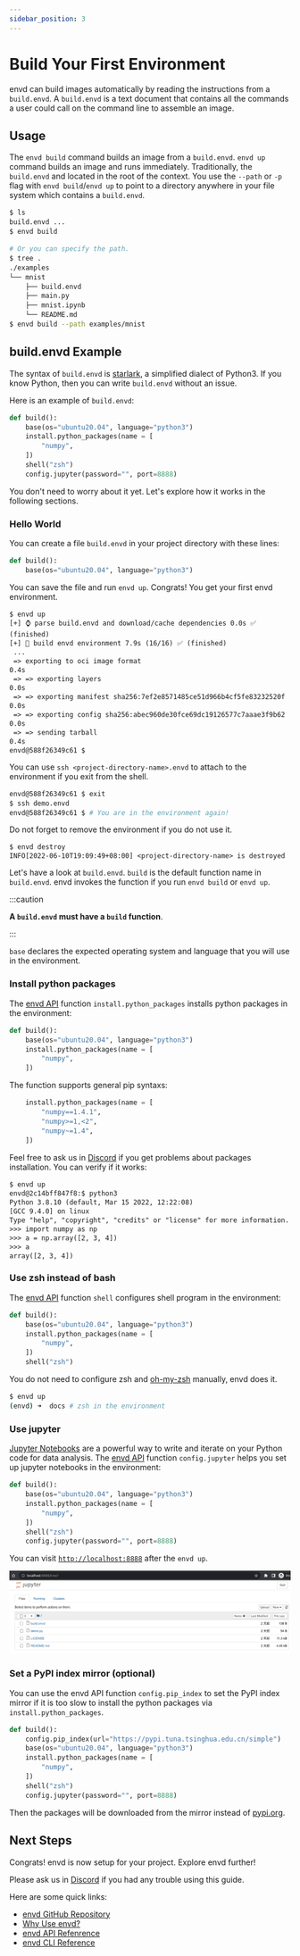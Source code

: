 ```yaml
---
sidebar_position: 3
---
```


# Build Your First Environment

envd can build images automatically by reading the instructions from a `build.envd`. A `build.envd` is a text document that contains all the commands a user could call on the command line to assemble an image.

## Usage

The `envd build` command builds an image from a `build.envd`. `envd up` command builds an image and runs immediately. Traditionally, the `build.envd` and located in the root of the context.  You use the `--path` or `-p` flag with `envd build`/`envd up` to point to a directory anywhere in your file system which contains a `build.envd`.

```bash
$ ls
build.envd ...
$ envd build
```

```bash
# Or you can specify the path.
$ tree .
./examples
└── mnist
    ├── build.envd
    ├── main.py
    ├── mnist.ipynb
    └── README.md
$ envd build --path examples/mnist
```

## build.envd Example

The syntax of `build.envd` is [starlark](https://docs.bazel.build/versions/main/skylark/language.html), a simplified dialect of Python3. If you know Python, then you can write `build.envd` without an issue.

Here is an example of `build.envd`:

```python title=build.envd
def build():
    base(os="ubuntu20.04", language="python3")
    install.python_packages(name = [
        "numpy",
    ])
    shell("zsh")
    config.jupyter(password="", port=8888)
```

You don't need to worry about it yet. Let's explore how it works in the following sections.

### Hello World

You can create a file `build.envd` in your project directory with these lines:

```python title=build.envd
def build():
    base(os="ubuntu20.04", language="python3")
```

You can save the file and run `envd up`. Congrats! You get your first envd environment.

```text title="envd up"
$ envd up
[+] ⌚ parse build.envd and download/cache dependencies 0.0s ✅ (finished) 
[+] 🐋 build envd environment 7.9s (16/16) ✅ (finished)
 ...
 => exporting to oci image format                                      0.4s
 => => exporting layers                                                0.0s
 => => exporting manifest sha256:7ef2e8571485ce51d966b4cf5fe83232520f  0.0s
 => => exporting config sha256:abec960de30fce69dc19126577c7aaae3f9b62  0.0s
 => => sending tarball                                                 0.4s
envd@588f26349c61 $ 
```

You can use `ssh <project-directory-name>.envd` to attach to the environment if you exit from the shell.

```bash title="connect the environment via ssh"
envd@588f26349c61 $ exit
$ ssh demo.envd
envd@588f26349c61 $ # You are in the environment again!
```

Do not forget to remove the environment if you do not use it.

```text title="destroy the environment"
$ envd destroy
INFO[2022-06-10T19:09:49+08:00] <project-directory-name> is destroyed
```

Let's have a look at `build.envd`. `build` is the default function name in `build.envd`. envd invokes the function if you run `envd build` or `envd up`.

:::caution

**A `build.envd` must have a `build` function**.

:::

`base` declares the expected operating system and language that you will use in the environment.

### Install python packages

The [envd API](./category/api-documentation) function `install.python_packages` installs python packages in the environment:

```python title=build.envd
def build():
    base(os="ubuntu20.04", language="python3")
    install.python_packages(name = [
        "numpy",
    ])
```

The function supports general pip syntaxs:

```python
    install.python_packages(name = [
        "numpy==1.4.1",
        "numpy>=1,<2",
        "numpy~=1.4",
    ])
```

Feel free to ask us in [Discord](https://discord.gg/KqswhpVgdU) if you get problems about packages installation. You can verify if it works:

```
$ envd up
envd@2c14bff847f8:$ python3
Python 3.8.10 (default, Mar 15 2022, 12:22:08) 
[GCC 9.4.0] on linux
Type "help", "copyright", "credits" or "license" for more information.
>>> import numpy as np
>>> a = np.array([2, 3, 4])
>>> a
array([2, 3, 4])
```

### Use zsh instead of bash

The [envd API](./category/api-documentation) function `shell` configures shell program in the environment:

```python title=build.envd
def build():
    base(os="ubuntu20.04", language="python3")
    install.python_packages(name = [
        "numpy",
    ])
    shell("zsh")
```

You do not need to configure zsh and [oh-my-zsh](https://ohmyz.sh/) manually, envd does it.

```bash
$ envd up
(envd) ➜  docs # zsh in the environment
```

### Use jupyter

[Jupyter Notebooks](https://jupyter.org/) are a powerful way to write and iterate on your Python code for data analysis. The [envd API](./category/api-documentation) function `config.jupyter` helps you set up jupyter notebooks in the environment:

```python title=build.envd
def build():
    base(os="ubuntu20.04", language="python3")
    install.python_packages(name = [
        "numpy",
    ])
    shell("zsh")
    config.jupyter(password="", port=8888)
```

You can visit [`http://localhost:8888`](http://localhost:8888) after the `envd up`.

![jupyter](./assets/jupyter.png)

### Set a PyPI index mirror (optional)

You can use the envd API function `config.pip_index` to set the PyPI index mirror if it is too slow to install the python packages via `install.python_packages`.

```python title=build.envd
def build():
    config.pip_index(url="https://pypi.tuna.tsinghua.edu.cn/simple")
    base(os="ubuntu20.04", language="python3")
    install.python_packages(name = [
        "numpy",
    ])
    shell("zsh")
    config.jupyter(password="", port=8888)
```

Then the packages will be downloaded from the mirror instead of [pypi.org](https://pypi.org/).

## Next Steps

Congrats! envd is now setup for your project. Explore envd further!

Please ask us in [Discord](https://discord.gg/KqswhpVgdU) if you had any trouble using this guide.

Here are some quick links:

- [envd GitHub Repository](https://github.com/tensorchord/envd)
- [Why Use envd?](../why)
- [envd API Refenrence](../category/api-documentation)
- [envd CLI Reference](../reference/cli)
